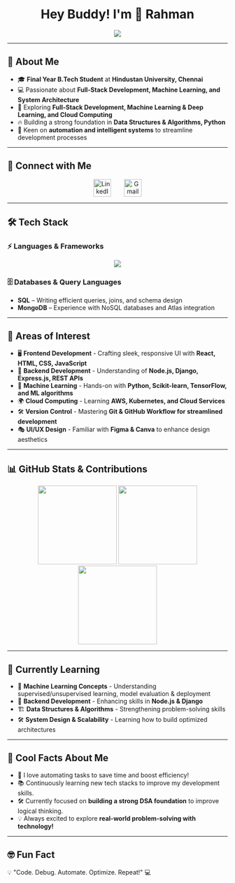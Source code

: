 <h1 align="center">Hey Buddy! I'm <span style="display: inline-block; animation: wave 1s infinite">👋</span> Rahman</h1>
<p align="center">
  <img src="https://readme-typing-svg.herokuapp.com?font=Fira+Code&weight=600&size=24&pause=1000&color=36BCF7&center=true&width=600&lines=Full-Stack+Developer+|+ML+Enthusiast;Passionate+Tech+Learner;Exploring+System+Design+&+Cloud" />
</p>

---

## 🌟 About Me

- 🎓 **Final Year B.Tech Student** at **Hindustan University, Chennai**
- 💻 Passionate about **Full-Stack Development, Machine Learning, and System Architecture**
- 🚀 Exploring **Full-Stack Development, Machine Learning & Deep Learning, and Cloud Computing**
- 🔥 Building a strong foundation in **Data Structures & Algorithms, Python**
- 📌 Keen on **automation and intelligent systems** to streamline development processes

---

## 🔗 Connect with Me
<p align="center" style="display: flex; justify-content: center; align-items: center; gap: 30px;">
  <a href="https://www.linkedin.com/in/rahman141204" target="_blank" rel="noopener noreferrer">
    <img src="https://cdn.jsdelivr.net/gh/devicons/devicon/icons/linkedin/linkedin-original.svg" alt="LinkedIn" width="40" height="40" />
  </a>

  <a href="mailto:rahman14122004@gmail.com">
    <img src="https://cdn.jsdelivr.net/gh/devicons/devicon/icons/google/google-original.svg" alt="Gmail" width="40" height="40" />
  </a>
</p>

---

## 🛠 Tech Stack

### ⚡ Languages & Frameworks
<p align="center">
  <img src="https://skillicons.dev/icons?i=python,js,html,css,react,nodejs,django,bootstrap,mongodb,git,nginx&theme=dark" />
</p>

### 🗄️ Databases & Query Languages
- **SQL** – Writing efficient queries, joins, and schema design
- **MongoDB** – Experience with NoSQL databases and Atlas integration

---

## 🚀 Areas of Interest

- 🖥 **Frontend Development** - Crafting sleek, responsive UI with **React, HTML, CSS, JavaScript**
- 🔧 **Backend Development** - Understanding of **Node.js, Django, Express.js, REST APIs**
- 🧠 **Machine Learning** - Hands-on with **Python, Scikit-learn, TensorFlow, and ML algorithms**
- 🌍 **Cloud Computing** - Learning **AWS, Kubernetes, and Cloud Services**
- 🛠 **Version Control** - Mastering **Git & GitHub Workflow for streamlined development**
- 🎭 **UI/UX Design** - Familiar with **Figma & Canva** to enhance design aesthetics

---

## 📊 GitHub Stats & Contributions
<div align="center">
  <img height="180em" src="https://github-readme-stats.vercel.app/api?username=Ar141204&show_icons=true&theme=transparent&hide_border=true" />
  <img height="180em" src="https://github-readme-streak-stats.herokuapp.com/?user=Ar141204&theme=transparent&hide_border=true" />
  <br>
  <img height="180em" src="https://github-readme-stats.vercel.app/api/top-langs/?username=Ar141204&theme=transparent&hide_border=true&layout=compact" />
</div>

---

## 📖 Currently Learning

- 🧠 **Machine Learning Concepts** - Understanding supervised/unsupervised learning, model evaluation & deployment
- 🔧 **Backend Development** - Enhancing skills in **Node.js & Django**
- 🏗 **Data Structures & Algorithms** - Strengthening problem-solving skills
- 🛠 **System Design & Scalability** - Learning how to build optimized architectures

---

## 🎯 Cool Facts About Me

- 🚀 I love automating tasks to save time and boost efficiency!
- 📚 Continuously learning new tech stacks to improve my development skills.
- 🛠 Currently focused on **building a strong DSA foundation** to improve logical thinking.
- 💡 Always excited to explore **real-world problem-solving with technology!**

---

## 🤓 Fun Fact
💡 "Code. Debug. Automate. Optimize. Repeat!" 💻

<!-- Crafted with 💖 by Abdul Rahman M -->
